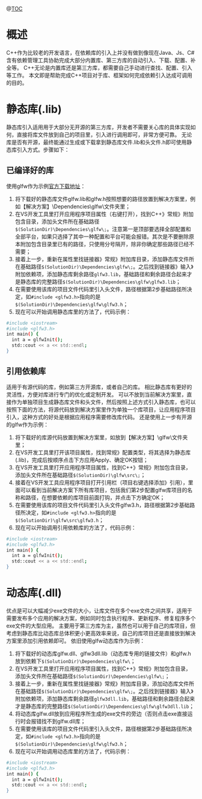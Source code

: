 @[TOC](C++基础-如何引入第三方静态库、动态库或自定义库)

# 概述

C++作为比较老的开发语言，在依赖库的引入上并没有做到像现在Java、Js、C#含有依赖管理工具协助完成大部分内置库、第三方库的自动引入、下载、配置、补全等。
C++无论是内置库还是第三方库，都需要自己手动进行查找、配置、引入等工作。
本文即是帮助完成C++项目对于库、框架如何完成依赖引入达成可调用的目的。

# 静态库(.lib)

静态库引入适用用于大部分无开源的第三方库，开发者不需要关心库的具体实现如何，直接将库文件放到自己的项目里，引入进行调用即可，非常方便可靠。
无论库是否有开源，最终能通过生成或下载拿到静态库文件.lib和头文件.h即可使用静态库引入方式。步骤如下：

## 已编译好的库

使用glfw作为示例[官方下载地址](https://www.glfw.org)：

1. 将下载好的静态库文件glfw.lib和glfw.h按照想要的路径放置到解决方案里，例如【解决方案】\Dependencies\glfw\文件夹里；
2. 在VS开发工具里打开应用程序项目属性（右键打开），找到C++》常规》附加包含目录，添加头文件所在基础路径`$(SolutionDir)\Dependencies\glfw\;`。注意第一是顶部要选择全部配置和全部平台，如果只选择了其中一种配置和平台可能会报错。其次是不要删除原本附加包含目录里已有的路径，只使用分号隔开，除非你确定那些路径已经不需要；
3. 接着上一步，重新在属性里找链接器》常规》附加库目录，添加静态库文件所在基础路径`$(SolutionDir)\Dependencies\glfw\;`。之后找到链接器》输入》附加依赖项，添加静态库剩余路径`glfw3.lib`，基础路径和剩余路径合起来才是静态库的完整路径`$(SolutionDir)\Dependencies\glfw\glfw3.lib`；
4. 在需要使用该库的项目文件代码里引入头文件，路径根据第2步基础路径所决定，如`#include <glfw3.h>`指向的是`$(SolutionDir)\Dependencies\glfw\glfw3.h`；
5. 现在可以开始调用静态库里的方法了，代码示例：
```bash
#include <iostream>
#include <glfw3.h>
int main() {
  int a = glfwInit();
  std::cout << a << std::endl;
}
```

## 引用依赖库

适用于有源代码的库，例如第三方开源库，或者自己的库。
相比静态库有更好的灵活性，方便对库进行专门的优化或定制开发。
可以不放到当前解决方案里，直接作为单独项目生成静态库文件和头文件，然后按照上述方式引入静态库，也可以按照下面的方法，将源代码放到解决方案里作为单独一个库项目，让应用程序项目引入，这种方式的好处是根据应用程序需要修改库代码。
还是使用上一步有开源的glfw作为示例：
1. 将下载好的库源代码放置到解决方案里，如放到【解决方案】\glfw\文件夹里；
2. 在VS开发工具里打开该项目属性，找到常规》配置类型，将其选择为静态库(.lib)，完成后按顺序点击下方应用Apply、确定OK按钮；
3. 在VS开发工具里打开应用程序项目属性，找到C++》常规》附加包含目录，添加头文件所在基础路径`$(SolutionDir)\glfw\src\;`；
4. 接着在VS开发工具应用程序项目打开引用栏（项目右键选择添加》引用），里面可以看到当前解决方案下所有库项目，包括我们第2步配置glfw库项目的名称和路径，在想要依赖的库项目前面打钩，并点击下方确定OK；
5. 在需要使用该库的项目文件代码里引入头文件glfw3.h，路径根据第2步基础路径所决定，如`#include <glfw3.h>`指向的是`$(SolutionDir)\glfw\src\glfw3.h`；
6. 现在可以开始调用引用依赖库的方法了，代码示例：
```bash
#include <iostream>
#include <glfw3.h>
int main() {
  int a = glfwInit();
  std::cout << a << std::endl;
}
```

# 动态库(.dll)

优点是可以大幅减少exe文件的大小，让库文件在多个exe文件之间共享，适用于需要发布多个应用的解决方案，例如同时包含执行程序、更新程序、修复程序多个exe文件的大型应用。
主要用于第三方库为主，虽然也可以用于自己的库项目，但考虑到静态库比动态库总体积更小更高效率来说，自己的库项目还是直接放到解决方案里添加引用依赖即可。
依旧使用glfw动态库作为示例：
1. 将下载好的动态库glfw.dll、glfw3dll.lib（动态库专用的链接文件）和glfw.h放到依赖下`$(SolutionDir)\Dependencies\glfw\`；
2. 在VS开发工具里打开应用程序项目属性，找到C++》常规》附加包含目录，添加头文件所在基础路径`$(SolutionDir)\Dependencies\glfw\;`；
3. 接着上一步，重新在属性里找链接器》常规》附加库目录，添加动态库文件所在基础路径`$(SolutionDir)\Dependencies\glfw\;`。之后找到链接器》输入》附加依赖项，添加静态库剩余路径`glfw3dll.lib`，基础路径和剩余路径合起来才是静态库的完整路径`$(SolutionDir)\Dependencies\glfw\glfw3dll.lib`；
4. 将动态库glfw.dll放到应用程序所生成的exe文件的旁边（否则点击exe直接运行时会报错找不到glfw.dll库；
5. 在需要使用该库的项目文件代码里引入头文件，路径根据第2步基础路径所决定，如`#include <glfw3.h>`指向的是`$(SolutionDir)\Dependencies\glfw\glfw3.h`；
6. 现在可以开始调用动态库里的方法了，代码示例：
```bash
#include <iostream>
#include <glfw3.h>
int main() {
  int a = glfwInit();
  std::cout << a << std::endl;
}
```
